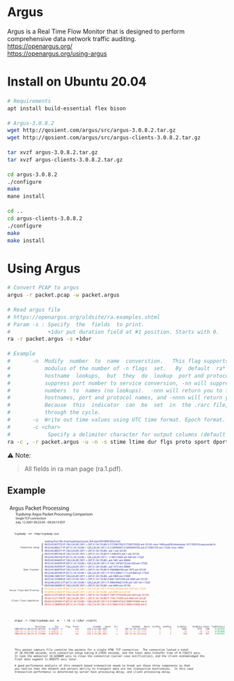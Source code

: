 # Argus
Argus is a Real Time Flow Monitor that is designed to perform comprehensive data network traffic auditing.  
https://openargus.org/  
https://openargus.org/using-argus  

# Install on Ubuntu 20.04

```bash
# Requirements
apt install build-essential flex bison

# Argus-3.0.8.2
wget http://qosient.com/argus/src/argus-3.0.8.2.tar.gz
wget http://qosient.com/argus/src/argus-clients-3.0.8.2.tar.gz

tar xvzf argus-3.0.8.2.tar.gz
tar xvzf argus-clients-3.0.8.2.tar.gz

cd argus-3.0.8.2
./configure
make
mane install

cd ..
cd argus-clients-3.0.8.2
./configure
make
make install
```
# Using Argus

 ```bash
# Convert PCAP to argus
argus -r packet.pcap -w packet.argus

# Read argus file
# https://openargus.org/oldsite/ra.examples.shtml
# Param -s : Specify  the  fields  to print.
#            +1dur put duration field at #1 position. Starts with 0.  
ra -r packet.argus -s +1dur

# Example
#       -n  Modify  number  to  name  converstion.   This flag supports 4 states, specified by the
#           modulus of the number of -n flags  set.   By  default  ra*  programs  do  not  provide
#           hostname  lookups,  but  they  do  lookup  port and protocol names.  The first -n will
#           suppress port number to service conversion, -nn will suppress translation of  protocol
#           numbers  to  names (no lookups).  -nnn will return you to full conversion, translating
#           hostnames, port and protocol names, and -nnnn will return you to the default behavior.
#           Because  this  indicator  can  be  set  in  the .rarc file, multiple -n flags progress
#           through the cycle.
#       -u  Write out time values using UTC time format. Epoch format.
#       -c <char>
#            Specify a delimiter character for output columns (default is ' ').
ra -c , -r packet.argus -u -n -s stime ltime dur flgs proto sport dport saddr daddr dco spkts dpkts pkts sbytes dbytes bytes > flows-dataset.csv
```
:warning: Note:
> All fields in ra man page (ra.1.pdf).

## Example
![Using-Argus](argus.packet.processing.png)
